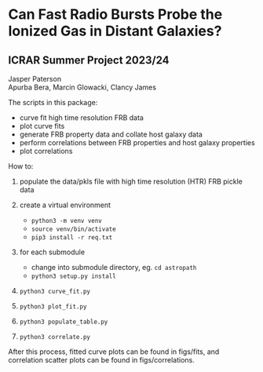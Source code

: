 # Can Fast Radio Bursts Probe the Ionized Gas in Distant Galaxies?

## ICRAR Summer Project 2023/24

Jasper Paterson  
Apurba Bera, Marcin Glowacki, Clancy James

The scripts in this package:

- curve fit high time resolution FRB data
- plot curve fits
- generate FRB property data and collate host galaxy data
- perform correlations between FRB properties and host galaxy properties
- plot correlations

How to:

1. populate the data/pkls file with high time resolution (HTR) FRB pickle data
2. create a virtual environment

   - `python3 -m venv venv`
   - `source venv/bin/activate`
   - `pip3 install -r req.txt`

3. for each submodule
   - change into submodule directory, eg. `cd astropath`
   - `python3 setup.py install`
4. `python3 curve_fit.py`
5. `python3 plot_fit.py`
6. `python3 populate_table.py`
7. `python3 correlate.py`

After this process, fitted curve plots can be found in figs/fits, and correlation scatter plots can be found in figs/correlations.
